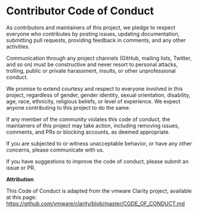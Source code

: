 Contributor Code of Conduct
======================

As contributors and maintainers of this project, we pledge to respect
everyone who contributes by posting issues, updating documentation,
submitting pull requests, providing feedback in comments, and any other
activities.

Communication through any project channels (GitHub, mailing lists,
Twitter, and so on) must be constructive and never resort to personal
attacks, trolling, public or private harassment, insults, or other
unprofessional conduct.

We promise to extend courtesy and respect to everyone involved in
this project, regardless of gender, gender identity, sexual
orientation, disability, age, race, ethnicity, religious beliefs,
or level of experience. We expect anyone contributing to this project
to do the same.

If any member of the community violates this code of conduct, the
maintainers of this project may take action, including removing issues,
comments, and PRs or blocking accounts, as deemed appropriate.

If you are subjected to or witness unacceptable behavior, or have any
other concerns, please communicate with us.

If you have suggestions to improve the code of conduct, please submit
an issue or PR.


**Attribution**

This Code of Conduct is adapted from the vmware Clarity project, available at this page: https://github.com/vmware/clarity/blob/master/CODE_OF_CONDUCT.md
